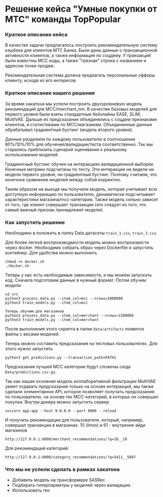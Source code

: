 # Решение кейса "Умные покупки от МТС" команды TopPopular

### Краткое описание кейса

В качестве задачи предлагалось построить рекомендательную систему кэшбека для клиентов МТС Банка. Были даны данные о транзакционной активности клиентов, а также информация по соцдему. У транзакций были известны MCC коды, а также "грязная" строка с названием и адресом точки продаж.

Рекомендательная система должна предлагать персональные офферы клиенту, исходя из его интересов.

### Краткое описание нашего решения

За время хакатона мы успели построить двухуровневую модель рекомендаций для MCC/merchant_nm. В качестве базовых моделей для первого уровня были взяты стандартные бейзлайны EASE, SLIM, MultiVAE. Дальше их предсказания объединялись с соцдем признаками клиентов, и статистиками по MCC/магазинам. Объединенные данные обрабатывал градиентный бустинг (модель второго уровня).

Данные разделили по каждому пользователю в соотношении 80%/10%/10% для обучения/валидации/теста соответственно. Так мы старались приблизить сценарий оценивания к реальному использованию моделей.

Градиентный бустинг обучен на интеракциях валидационной выборки. Конечные метрики подсчитаны по тесту. Эти интеракции не видели ни модели первого уровня, ни градиентный бустинг. Поэтому считаем, что конечное сравнение моделей между собой корректно.

Таким образом на выходе мы получили модель, которая учитывает всю доступную информацию по пользователю, динамически подсчитывает характеристики магазина/mcc-категории. Также модель сильно зависит от того, где клиент совершает транзакции (это следует из того, что самый важный признак принадлежит модели).

### Как запустить решение

Необходимо в положить в папку Data датасеты `train_1.csv`, `train_2.csv`.

Для более легкой воспроизводмости модель можно воспроизвести через docker. Необходимо собрать образ через Dockerfile и запустить контейнер. Для удобства можно выполнить

```
chmod +x docker.sh
./docker.sh
```
Теперь у нас есть необходимые зависимости, и мы можем запускать код. Сначала подготовим данные в нужный формат. Потом обучим модели 

```
cd src
python3 process_data.py --item_col=mcc --nrows=1000000
python3 train_models.py --item_col=mcc
```

```
Теперь обучим для магазинов
python3 process_data.py --item_col=merchant --nrows=1500000
python3 train_models.py --item_col=merchant
```

После выполнения этого скрипта в папке `Data/artifacts` появятся файлы c весами моделей.

Теперь можно составить предсказания на тестовых пользователях. Для этого нужно запустить
```
python3 get_predictions.py --transaction_path=PATH1 
``` 
Предсказания лучшей MCC категории будут сложены сюда `Data/predictions.csv.gz`.

Так как нашая основная модель коллаборативной фильтрации MultiVAE умеет отдавать предсказания только на основе интеракций, мы также сделали элементарное API, которое позволяет получать предсказания по пользователю, на основе тех MCC-категорий, в которых он совершал покупки. Внутри докера можно запустить сервер
``` 
uvicorn app:app --host 0.0.0.0 --port 8000 --reload
``` 
И получить рекомендации для пользователя, который, например, совершал транзакции в магазинах. 10 (litres) и 61 - внутрение айди магазинов 

`http://127.0.0.1:8000/merchant_recommendations/?q=10__18`

Для рекомендаций категорий:

`http://127.0.0.1:8000/category_recommendations/?q=5411__5897`





### Что мы не успели сделать в рамках хакатона


- Добавить модель на трансформере SASRec
- Подбирать гиперпарметры у моделей через валидацию
- Использовать гео


